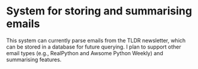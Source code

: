 # System for storing and summarising emails
This system can currently parse emails from the TLDR newsletter, which can be stored in a database for future querying. I plan to support other email types (e.g., RealPython and Awsome Python Weekly) and summarising features.
